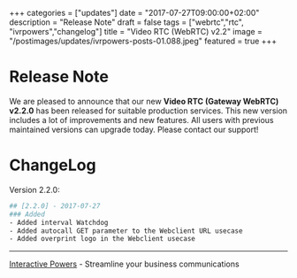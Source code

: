 +++
categories = ["updates"]
date = "2017-07-27T09:00:00+02:00"
description = "Release Note"
draft = false
tags = ["webrtc","rtc", "ivrpowers","changelog"]
title = "Video RTC (WebRTC) v2.2"
image = "/postimages/updates/ivrpowers-posts-01.088.jpeg"
featured = true
+++

# Release Note

We are pleased to announce that our new **Video RTC (Gateway WebRTC) v2.2.0** has been released for suitable production services. This new version includes a lot of improvements and new features. All users with previous maintained versions can upgrade today. Please contact our support!

# ChangeLog

Version 2.2.0:
```bash
## [2.2.0] - 2017-07-27
### Added
- Added interval Watchdog
- Added autocall GET parameter to the Webclient URL usecase
- Added overprint logo in the Webclient usecase
```

---
[Interactive Powers](http://www.ivrpowers.com/) - Streamline your business communications
